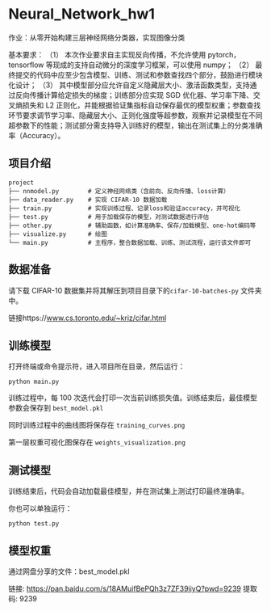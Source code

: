 # Neural_Network_hw1

作业：从零开始构建三层神经网络分类器，实现图像分类

基本要求：
（1） 本次作业要求自主实现反向传播，不允许使用 pytorch，tensorflow 等现成的支持自动微分的深度学习框架，可以使用 numpy；
（2） 最终提交的代码中应至少包含模型、训练、测试和参数查找四个部分，鼓励进行模块化设计；
（3） 其中模型部分应允许自定义隐藏层大小、激活函数类型，支持通过反向传播计算给定损失的梯度；训练部分应实现 SGD 优化器、学习率下降、交叉熵损失和 L2 正则化，并能根据验证集指标自动保存最优的模型权重；参数查找环节要求调节学习率、隐藏层大小、正则化强度等超参数，观察并记录模型在不同超参数下的性能；测试部分需支持导入训练好的模型，输出在测试集上的分类准确率（Accuracy）。
## 项目介绍

```
project
├── nnmodel.py        # 定义神经网络类（含前向、反向传播、loss计算）
├── data_reader.py    # 实现 CIFAR-10 数据加载
├── train.py          # 实现训练过程、记录loss和验证accuracy，并可视化
├── test.py           # 用于加载保存的模型，对测试数据进行评估
├── other.py          # 辅助函数，如计算准确率、保存/加载模型、one-hot编码等
├── visualize.py      # 绘图
└── main.py           # 主程序，整合数据加载、训练、测试流程，运行该文件即可
```


## 数据准备

请下载 CIFAR-10 数据集并将其解压到项目目录下的`cifar-10-batches-py`
文件夹中。

链接https://www.cs.toronto.edu/~kriz/cifar.html

## 训练模型

打开终端或命令提示符，进入项目所在目录，然后运行：

```
python main.py
```

训练过程中，每 100 次迭代会打印一次当前训练损失值。训练结束后，最佳模型参数会保存到 `best_model.pkl`

同时训练过程中的曲线图将保存在 `training_curves.png`

第一层权重可视化图保存在 `weights_visualization.png`

## 测试模型

训练结束后，代码会自动加载最佳模型，并在测试集上测试打印最终准确率。

你也可以单独运行：

```
python test.py
```

## 模型权重

通过网盘分享的文件：best_model.pkl

链接: https://pan.baidu.com/s/18AMuifBePQh3z7ZF39iiyQ?pwd=9239 
提取码: 9239
